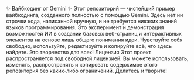 ✨ Вайбкодинг от Gemini ✨
Этот репозиторий — чистейший пример вайбкодинга, созданного полностью с помощью Gemini.
Здесь нет ни строчки кода, написанной вручную, и не требуется никаких знаний языков программирования. Это эксперимент и демонстрация возможностей ИИ в создании базовых веб-страниц и интерактивных элементов на основе лишь общего понимания идеи.
Чувствуйте себя свободно, используйте, редактируйте и копируйте всё, что здесь найдете. Это творчество для всех!
Лицензия
Этот проект распространяется под свободной лицензией. Вы можете использовать, изменять, распространять и копировать содержимое этого репозитория без каких-либо ограничений. Делитесь и творите!
